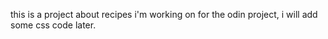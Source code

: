 this is a project about recipes i'm working on for the odin project, i will add some css code later.

